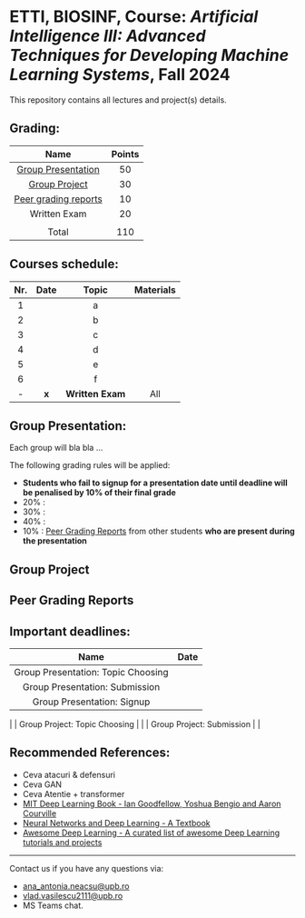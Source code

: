 # ETTI, BIOSINF, Course: *Artificial Intelligence III: Advanced Techniques for Developing Machine Learning Systems*, Fall 2024 

This repository contains all lectures and project(s) details.  

## **Grading**:

| **Name** | **Points** |
|:-------:|:--------:|
| [Group Presentation](#group-presentation) | 50 |
| [Group Project](#group-project) | 30 |
| [Peer grading reports](#peer-grading-reports) | 10 |
| Written Exam | 20 |
|              |    |
| Total | 110 |

## **Courses** schedule:

| **Nr.** | **Date** |       **Topic**       | **Materials** |
|:-------:|:--------:|:---------------------:|:-------------:|
|    1    |     | a  |             |
|    2    |     | b |        |
|    3    |     | c |               |
|    4    |     | d |               |
|    5    |     | e |                 |
|    6    |     | f |               |
|    -    |   **x**    |    **Written Exam**    |   All   |

## Group Presentation:

Each group will bla bla ...

The following grading rules will be applied:
- **Students who fail to signup for a presentation date until deadline will be penalised by 10% of their final grade** 
- 20% : 
- 30% :
- 40% :
- 10% : [Peer Grading Reports](#peer-grading-reports) from other students **who are present during the presentation** 


## Group Project


## Peer Grading Reports


## Important deadlines:

| **Name** | **Date** |
|:-------:|:--------:|
|  Group Presentation: Topic Choosing | |
|  Group Presentation: Submission  |   |
|  Group Presentation: Signup |   |
|
|  Group Project: Topic Choosing |  |
|  Group Project: Submission | |

## Recommended References:
- Ceva atacuri & defensuri
- Ceva GAN
- Ceva Atentie + transformer
- [MIT Deep Learning Book - Ian Goodfellow, Yoshua Bengio and Aaron Courville](https://github.com/janishar/mit-deep-learning-book-pdf)
- [Neural Networks and Deep Learning - A Textbook](https://www.charuaggarwal.net/neural.htm)
- [Awesome Deep Learning - A curated list of awesome Deep Learning tutorials and projects](https://github.com/ChristosChristofidis/awesome-deep-learning)

<hr>

Contact us if you have any questions via:
- [ana_antonia.neacsu@upb.ro](mailto:ana_antonia.neacsu@upb.ro)
- [vlad.vasilescu2111@upb.ro](mailto:vlad.vasilescu2111@upb.ro)
- MS Teams chat.